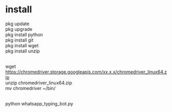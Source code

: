 # install

pkg update <br>
pkg upgrade <br>
pkg install python <br>
pkg install git <br>
pkg install wget <br> 
pkg install unzip <br> 


<br> wget https://chromedriver.storage.googleapis.com/xx.x.x/chromedriver_linux64.zip
<br>  unzip chromedriver_linux64.zip
<br> mv chromedriver ~/bin/

<br> python whatsapp_typing_bot.py
